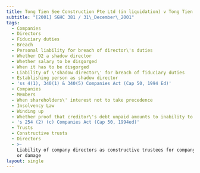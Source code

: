 ```yaml
---
title: Tong Tien See Construction Pte Ltd (in liquidation) v Tong Tien See and Others
subtitle: "[2001] SGHC 381 / 31\_December\_2001"
tags:
  - Companies
  - Directors
  - Fiduciary duties
  - Breach
  - Personal liability for breach of director\'s duties
  - Whether D2 a shadow director
  - Whether salary to be disgorged
  - When it has to be disgorged
  - Liability of \'shadow director\' for breach of fiduciary duties
  - Establishing person as shadow director
  - 'ss 4(1), 340(1) & 340(5) Companies Act (Cap 50, 1994 Ed)'
  - Companies
  - Members
  - When shareholders\' interest not to take precedence
  - Insolvency Law
  - Winding up
  - Whether proof that creditor\'s debt unpaid amounts to inability to pay debts
  - 's 254 (2) (c) Companies Act (Cap 50, 1994ed)'
  - Trusts
  - Constructive trusts
  - Directors
  - >-
    Liability of company directors as constructive trustees for company\'s loss
    or damage
layout: single
---
```


